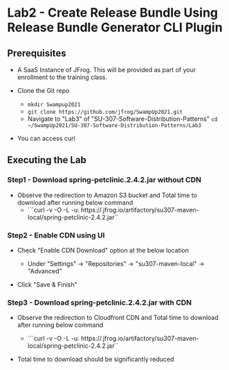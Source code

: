 # Lab2 - Create Release Bundle Using Release Bundle Generator CLI Plugin

## Prerequisites

- A SaaS Instance of JFrog. This will be provided as part of your enrollment to the training class.

- Clone the Git repo
  - ```mkdir Swampup2021```
  - ```git clone https://github.com/jfrog/SwampUp2021.git```
  - Navigate to "Lab3" of "SU-307-Software-Distribution-Patterns"
    ```cd ~/SwampUp2021/SU-307-Software-Distribution-Patterns/Lab3```

- You can access curl


## Executing the Lab

### Step1 - Download spring-petclinic.2.4.2.jar without CDN

- Observe the redirection to Amazon S3 bucket and Total time to download after running below command
  - ```curl -v -O -L -u<user-name>:<password> https://<yourinstancename>.jfrog.io/artifactory/su307-maven-local/spring-petclinic-2.4.2.jar``

### Step2 - Enable CDN using UI

- Check "Enable CDN Download" option at the below location
  - Under "Settings" -> "Repositories" -> "su307-maven-local" -> "Advanced"

- Click "Save & Finish"

### Step3 - Download spring-petclinic.2.4.2.jar with CDN

- Observe the redirection to Cloudfront CDN and Total time to download after running below command
  - ```curl -v -O -L -u<user-name>:<password> https://<yourinstancename>.jfrog.io/artifactory/su307-maven-local/spring-petclinic-2.4.2.jar``

- Total time to download should be significantly reduced